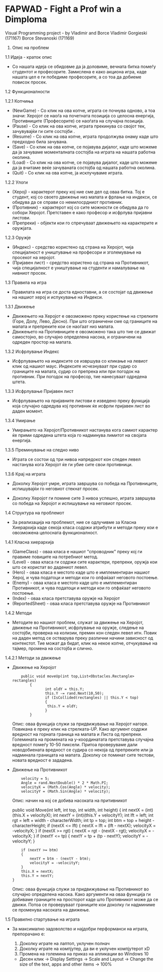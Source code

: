# FAPWAD - Fight a Prof win a Dimploma 
Visual Programming project - by Vladimir and Borce
Vladimir Gorgieski  (171167)
Borce Stevanoski    (171169)

1. Опис на проблем

1.1 Идеја - краток опис

- Со нашата идеја се обидовме да ја доловиме, вечната битка помеѓу студентот и професорите.
  Замислена е како акциона игра, каде нашата цел е ги победиме професорите, а со тоа да добиеме
  повисок просек.
 

1.2 Функционалности

1.2.1 Копчиња

- (NewGame) - Со клик на ова копче, играта се почнува одново, а тоа значи: Херојот се наоѓа на
  почетната позиција со целосна енергија, Противниците (Професорите) се наоѓата на случајна 
  позиција. 
- (Pause) - Со клик на ова копче, играта прекинува со својот тек, зачувувајќи ги сите состојби .
- (Resume) - Со клик на ова копче, играта продолжува онаму каде што предходно била зачувана.
- (Save) - Со клик на ова копче, се појавува дијалог, каде што можеме да ја зачуваме моменталната
  состојба на играта на нашата работна околина.
- (Load) - Со клик на ова копче, се појавува дијалог, каде што можеме да ја вчитаме веќе зачуваната
  состојба од нашата работна околина.
- (Quit) - Со клик на ова копче, ја исклучуваме играта.

1.2.2 Улоги

- (Херој) - карактерот преку кој ние сме дел од оваа битка. Тој е студент, кој со своето
  движење низ мапата и фрлање на индекси, се обидува да се справи со немилосрдниот противник.
- (Противник) - карактерот кој со сите можности се обидува да го собори Херојот. 
  Претставен е како професор и исфрлува пријавни листови.
- (Препреки) - објекти кои го спречуваат движењето на карактерите и оружјата.

1.2.3 Оружје

- (Индекс) - средство користено од страна на Херојот, чија специјалност е уништување на професори
  и зголемување на просекот на херојот.
- (Пријавен лист) - средство користено од страна на Противникот, чија специјалност е уништување
  на студенти и намалување на нивниот просек.

 
1.3 Правила на игра

- Правилата на игра се доста едноставни, а се состојат од движење на нашиот херој и испукување на
  Индекси.

1.3.1 Движење

- Движењето на Херојот е овозможено преку користење на стрелките (Горе, Долу, Лево, Десно). При што
  ограничени сме од границите на мапата и препреките кои се наоѓаат низ мапата.
- Движењето на Противниците е овозможено така што тие се движат самостојно, во случајно определена
  насока, и ограничени на одреден простор на мапата. 


1.3.2 Исфрлување Индекс

- Исфрлувањето на индексите се извршува со кликање на левиот клик од нашиот маус. Индексите 
  исчезнуваат при судир со границите на мапата, судир со препрека или при погодок на противник.
  При погодок на професор, тие нанесуваат одредена штета.

1.3.3 Исфрлување Пријавен лист

- Исфрлувањето на пријавните листови е изведено преку функција која случајно одредува кој противник ќе 
  исфрли пријавен лист во даден момент.

1.3.4 Умирање

- Умирањето на Херојот/Противникот настанува кога самиот карактер ќе прими одредена штета која го надминува
  лимитот на својата енергија.

1.3.5 Преминување на следно ниво

- Играта се состои од три нивоа напредокот кон следен левел настанува кога Херојот ќе ги убие сите
  свои противници.

1.3.6 Крај на играта

- Доколку Херојот умре, играта завршува со победа на Противниците, испишувајќи го неговиот стекнат просек.

- Доколку Херојот ги помине сите 3 нивоа успешно, играта завршува со победа на Херојот и испишување
  на неговиот просек.

1.4 Структура на проблемот

- За реализација на проблемот, ние се одлучивме за Класна Хиерархија каде секоја класа содржи атрибути
  и методи преку кои е овозможена целосната функционалност.

1.4.1 Класна хиерархија

  - (GameClass) - оваа класа е нашиот "спроводник" преку кој ги правиме повиците на потребниот метод.
  - (Level) - оваа класа ги содржи сите карактери, препреки, оружја кои што се користат во дадениот левел.
  - (Hero) - оваа класа е местото каде што е имплементиран нашиот Херој, и чува податоци и методи кои го
    опфаќаат неговото постоење.
  - (Enemy) - оваа класа е местото каде што е имплементиран Противникот, и чува податоци и методи кои го
    опфаќаат неговото постоење.
  - (Index) - оваа класа претставува оружје на Херојот
  - (ReportedSheet) - оваа класа претставува оружје на Противникот

1.4.2 Методи

  - Методите во нашиот проблем, служат за движење на Херојот, движење на Противникот, исфрлување на оружје,
    следење на состојби, проверка на колизии, премин кон следен левел итн. Повик на даден метод се остварува
    преку различни начини зависност од контекстот. Тие можат да бидат, клик на некое копче, отчукување на тајмер,
    промена на состојба и слично.

1.4.2.1 Методи за движење 

  - Движење на Херојот

    		public void moveUp(int top,List<Obstacles.Rectangle> rectangles)
        		{
            		   int oldY = this.Y;
            		   this.Y -= rand.Next(10,50);
            		   if (IsCollided(rectangles) || this.Y < top)
            		   {
                		this.Y = oldY;
            		   }
         		}
     
    Опис: оваа функција служи за придвижување на Херојот нагоре. Повикана е преку клик на стрелката-UP.
	  Како аргумент содржи вредност на горната граница на мапата и Листа од препреки.
	  Големината на промената на y-координатата претставува случајна вредност помеѓу 10-50 пиксели.
	  Притоа проверуваме дали новодобиената вредност се судира со некоја од препреките или ја надминала
	  границата на мапата. Доколку се поминат сите тестови, новата вредност е зададена.

  - Движење на Противникот

            velocity = 5;
            Angle = rand.NextDouble() * 2 * Math.PI;
            velocityX = (Math.Cos(Angle) * velocity);
            velocityY = (Math.Sin(Angle) * velocity);

	Опис: начин на кој се добива насоката на притивникот


    public void Move(int left, int top, int width, int height)
        {
            int nextX = (int)(this.X + velocityX);
            int nextY = (int)(this.Y + velocityY);
            int lft = left;
            int rgt = left + width - characterWidth;
            int tp = top;
            int btm = top + height - characterHeight;
            if (nextX <= lft)
            {
                nextX = lft + (lft - nextX);
                velocityX = -velocityX;
            }
            if (nextX >= rgt)
            {
                nextX = rgt - (nextX - rgt);
                velocityX = -velocityX;
            }
            if (nextY <= tp)
            {
                nextY = tp + (tp - nextY);
                velocityY = -velocityY;
            }

            if (nextY >= btm)
            {
                nextY = btm - (nextY - btm);
                velocityY = -velocityY;
            }
            this.X = nextX;
            this.Y = nextY;
        }
    
    Опис: оваа функција служи за придвижување на Противникот во случајно определена насока. Како аргументи на оваа
          функција ги добиваме границите на просторот каде што Противникот може да се движи. Потоа се проверуваат
	  границите кои доколку ги надминиме се променува насоката на движење. 

	
1.5 Правилно стартување на играта
   
  - За максимално задоволство и најдобри перформанси на играта, препорачано е:

    1) Доколку играте на лаптоп, уклучен полнач
    2) Доколку играте на компјутер, да ви е уклучен компјутерот xD
    3) Промена на големина на приказ на апликации во Windows 10
      - Десен клик -> Display Settings -> Scale and Layout -> Change the size of the text, apps and other items -> 100%
